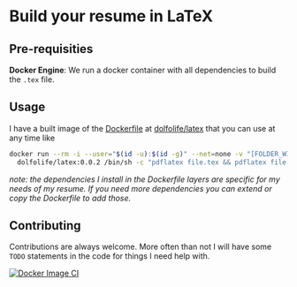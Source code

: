 # Build your resume in LaTeX

## Pre-requisities

**Docker Engine**: We run a docker container with all dependencies to build the `.tex` file.

## Usage

I have a built image of the [Dockerfile](./Dockerfile) at [dolfolife/latex](https://hub.docker.com/r/dolfolife/latex) that you can use at any time like

```sh
docker run --rm -i --user="$(id -u):$(id -g)" --net=none -v "[FOLDER_WITH_THE_TEX_FILE]":/resume \
  dolfolife/latex:0.0.2 /bin/sh -c "pdflatex file.tex && pdflatex file.tex"
```

_note: the dependencies I install in the Dockerfile layers are specific for my needs of my resume. If you need more dependencies you can extend or copy the Dockerfile to add those._

## Contributing

Contributions are always welcome. More often than not I will have some `TODO` statements in the code for things I need help with.

[![Docker Image CI](https://github.com/dolfolife/dolfolife/actions/workflows/docker-image.yml/badge.svg)](https://github.com/dolfolife/dolfolife/actions/workflows/docker-image.yml)
